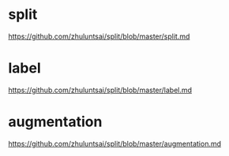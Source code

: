 # split
https://github.com/zhuluntsai/split/blob/master/split.md

# label
https://github.com/zhuluntsai/split/blob/master/label.md

# augmentation
https://github.com/zhuluntsai/split/blob/master/augmentation.md
